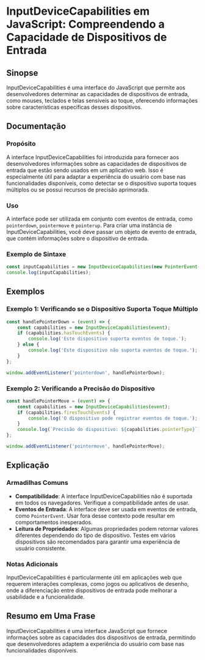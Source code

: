<!--
Meta Description: # InputDeviceCapabilities em JavaScript: Compreendendo a Capacidade de Dispositivos de Entrada ## Sinopse InputDeviceCapabilities é uma interface do J...
Meta Keywords: inputdevicecapabilities, entrada, dispositivo, dispositivos, javascript
-->

# InputDeviceCapabilities em JavaScript: Compreendendo a Capacidade de Dispositivos de Entrada

## Sinopse
InputDeviceCapabilities é uma interface do JavaScript que permite aos desenvolvedores determinar as capacidades de dispositivos de entrada, como mouses, teclados e telas sensíveis ao toque, oferecendo informações sobre características específicas desses dispositivos.

## Documentação
### Propósito
A interface InputDeviceCapabilities foi introduzida para fornecer aos desenvolvedores informações sobre as capacidades de dispositivos de entrada que estão sendo usados em um aplicativo web. Isso é especialmente útil para adaptar a experiência do usuário com base nas funcionalidades disponíveis, como detectar se o dispositivo suporta toques múltiplos ou se possui recursos de precisão aprimorada.

### Uso
A interface pode ser utilizada em conjunto com eventos de entrada, como `pointerdown`, `pointermove` e `pointerup`. Para criar uma instância de InputDeviceCapabilities, você deve passar um objeto de evento de entrada, que contém informações sobre o dispositivo de entrada.

### Exemplo de Sintaxe
```javascript
const inputCapabilities = new InputDeviceCapabilities(new PointerEvent('pointerdown'));
console.log(inputCapabilities);
```

## Exemplos
### Exemplo 1: Verificando se o Dispositivo Suporta Toque Múltiplo
```javascript
const handlePointerDown = (event) => {
    const capabilities = new InputDeviceCapabilities(event);
    if (capabilities.hasTouchEvents) {
        console.log('Este dispositivo suporta eventos de toque.');
    } else {
        console.log('Este dispositivo não suporta eventos de toque.');
    }
};

window.addEventListener('pointerdown', handlePointerDown);
```

### Exemplo 2: Verificando a Precisão do Dispositivo
```javascript
const handlePointerMove = (event) => {
    const capabilities = new InputDeviceCapabilities(event);
    if (capabilities.firesTouchEvents) {
        console.log('O dispositivo pode registrar eventos de toque.');
    }
    console.log(`Precisão do dispositivo: ${capabilities.pointerType}`);
};

window.addEventListener('pointermove', handlePointerMove);
```

## Explicação
### Armadilhas Comuns
- **Compatibilidade**: A interface InputDeviceCapabilities não é suportada em todos os navegadores. Verifique a compatibilidade antes de usar.
- **Eventos de Entrada**: A interface deve ser usada em eventos de entrada, como `PointerEvent`. Usar fora desse contexto pode resultar em comportamentos inesperados.
- **Leitura de Propriedades**: Algumas propriedades podem retornar valores diferentes dependendo do tipo de dispositivo. Testes em vários dispositivos são recomendados para garantir uma experiência de usuário consistente.

### Notas Adicionais
InputDeviceCapabilities é particularmente útil em aplicações web que requerem interações complexas, como jogos ou aplicativos de desenho, onde a diferenciação entre dispositivos de entrada pode melhorar a usabilidade e a funcionalidade.

## Resumo em Uma Frase
InputDeviceCapabilities é uma interface JavaScript que fornece informações sobre as capacidades dos dispositivos de entrada, permitindo que desenvolvedores adaptem a experiência do usuário com base nas funcionalidades disponíveis.